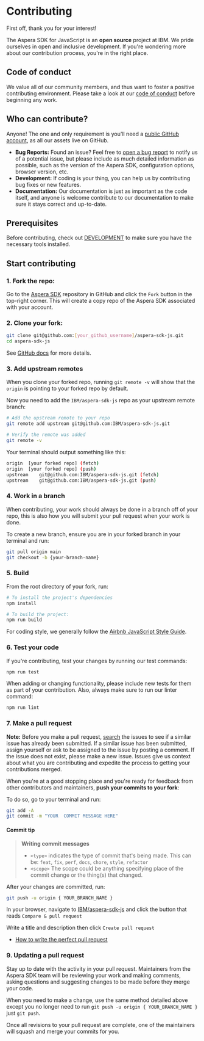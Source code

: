 # Contributing

First off, thank you for your interest!

The Aspera SDK for JavaScript is an **open source** project at IBM. We pride ourselves in open and inclusive development. If you're wondering more about our contribution process, you're in the right place.

## Code of conduct

We value all of our community members, and thus want to foster a positive contributing environment. Please take a look at our [code of conduct](./CODE_OF_CONDUCT.md) before beginning any work.

## Who can contribute?

Anyone! The one and only requirement is you'll need a [public GitHub account](https://github.com/join), as all our assets live on GitHub.

- **Bug Reports:** Found an issue? Feel free to [open a bug report](https://github.com/IBM/aspera-sdk-js/issues) to notify us of a potential issue, but please include as much detailed information as possible, such as the version of the Aspera SDK, configuration options, browser version, etc.
- **Development:** If coding is your thing, you can help us by contributing bug fixes or new features.
- **Documentation:** Our documentation is just as important as the code itself, and anyone is welcome contribute to our documentation to make sure it stays correct and up-to-date.

## Prerequisites

Before contributing, check out [DEVELOPMENT](../docs/DEVELOPMENT.md#prerequisites) to make sure you have the necessary tools installed.

## Start contributing

### 1. Fork the repo:

Go to the [Aspera SDK](https://github.com/IBM/aspera-sdk-js) repository in GitHub and click the `Fork` button in the top-right corner. This will create a copy repo of the Aspera SDK associated with your account.

### 2. Clone your fork:

```sh
git clone git@github.com:[your_github_username]/aspera-sdk-js.git
cd aspera-sdk-js
```

See [GitHub docs](https://help.github.com/articles/fork-a-repo/) for more
details.

### 3. Add upstream remotes

When you clone your forked repo, running `git remote -v` will show that the
`origin` is pointing to your forked repo by default.

Now you need to add the `IBM/aspera-sdk-js` repo as your upstream
remote branch:

```sh
# Add the upstream remote to your repo
git remote add upstream git@github.com:IBM/aspera-sdk-js.git

# Verify the remote was added
git remote -v
```

Your terminal should output something like this:

```sh
origin  [your forked repo] (fetch)
origin  [your forked repo] (push)
upstream    git@github.com:IBM/aspera-sdk-js.git (fetch)
upstream    git@github.com:IBM/aspera-sdk-js.git (push)
```

### 4. Work in a branch

When contributing, your work should always be done in a branch off of your repo, this is also how you will submit your pull request when your work is done.

To create a new branch, ensure you are in your forked branch in your terminal
and run:

```sh
git pull origin main
git checkout -b {your-branch-name}
```

### 5. Build

From the root directory of your fork, run:

```sh
# To install the project's dependencies
npm install

# To build the project:
npm run build
```

For coding style, we generally follow the [Airbnb JavaScript Style Guide](https://github.com/airbnb/javascript).

### 6. Test your code

If you're contributing, test your changes by running our test commands:

```sh
npm run test
```

When adding or changing functionality, please include new tests for them as part of your contribution. Also, always make sure to run our linter command:

```sh
npm run lint
```

### 7. Make a pull request

**Note:** Before you make a pull request, [search](https://github.com/IBM/aspera-sdk-js/issues) the issues to see if a similar issue has already been submitted. If a similar issue has been submitted, assign yourself or ask to be assigned to the issue by posting a comment. If the issue does not exist, please make a new issue. Issues give us context about what you are contributing and expedite the process to getting your contributions merged.

When you're at a good stopping place and you're ready for feedback from other
contributors and maintainers, **push your commits to your fork**:

To do so, go to your terminal and run:

```sh
git add -A
git commit -m "YOUR  COMMIT MESSAGE HERE"
```

#### Commit tip

> **Writing commit messages**
>
> - `<type>` indicates the type of commit that's being made. This can be:
>   `feat`, `fix`, `perf`, `docs`, `chore`, `style`, `refactor`
> - `<scope>` The scope could be anything specifying place of the commit change
>   or the thing(s) that changed.

After your changes are committed, run:

```sh
git push -u origin { YOUR_BRANCH_NAME }
```

In your browser, navigate to
[IBM/aspera-sdk-js](https://github.com/IBM/aspera-sdk-js)
and click the button that reads `Compare & pull request`

Write a title and description then click `Create pull request`

- [How to write the perfect pull request](https://github.com/blog/1943-how-to-write-the-perfect-pull-request)

### 9. Updating a pull request

Stay up to date with the activity in your pull request. Maintainers from the Aspera SDK team will be reviewing your work and making comments, asking questions and suggesting changes to be made before they merge your code.

When you need to make a change, use the same method detailed above except you no longer need to run `git push -u origin { YOUR_BRANCH_NAME }` just `git push`.

Once all revisions to your pull request are complete, one of the maintainers will squash and merge your commits for you.
